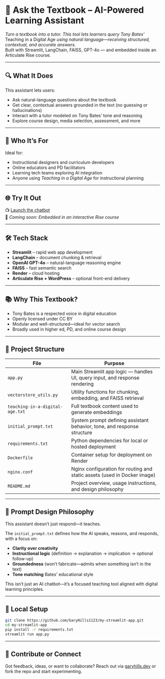 # 📘 Ask the Textbook – AI-Powered Learning Assistant

*Turn a textbook into a tutor. This tool lets learners query Tony Bates’* Teaching in a Digital Age *using natural language—receiving structured, contextual, and accurate answers.*  
Built with Streamlit, LangChain, FAISS, GPT-4o — and embedded inside an Articulate Rise course.

---

## 🔍 What It Does

This assistant lets users:

- Ask natural-language questions about the textbook
- Get clear, contextual answers grounded in the text (no guessing or hallucinations)
- Interact with a tutor modeled on Tony Bates’ tone and reasoning
- Explore course design, media selection, assessment, and more

---

## 🎯 Who It’s For

Ideal for:

- Instructional designers and curriculum developers
- Online educators and PD facilitators
- Learning tech teams exploring AI integration
- Anyone using *Teaching in a Digital Age* for instructional planning

---

## 🌐 Try It Out

📺 [Launch the chatbot](https://my-streamlit-app-yj1z.onrender.com)  
💬 *Coming soon: Embedded in an interactive Rise course*

---

## 🛠 Tech Stack

- **Streamlit** – rapid web app development
- **LangChain** – document chunking & retrieval
- **OpenAI GPT-4o** – natural-language reasoning engine
- **FAISS** – fast semantic search
- **Render** – cloud hosting
- **Articulate Rise + WordPress** – optional front-end delivery

---

## 📚 Why This Textbook?

- Tony Bates is a respected voice in digital education
- Openly licensed under CC BY
- Modular and well-structured—ideal for vector search
- Broadly used in higher ed, PD, and online course design

---

## 📂 Project Structure

| File | Purpose |
|------|---------|
| `app.py` | Main Streamlit app logic — handles UI, query input, and response rendering |
| `vectorstore_utils.py` | Utility functions for chunking, embedding, and FAISS retrieval |
| `teaching-in-a-digital-age.txt` | Full textbook content used to generate embeddings |
| `initial_prompt.txt` | System prompt defining assistant behavior, tone, and response structure |
| `requirements.txt` | Python dependencies for local or hosted deployment |
| `Dockerfile` | Container setup for deployment on Render |
| `nginx.conf` | Nginx configuration for routing and static assets (used in Docker image) |
| `README.md` | Project overview, usage instructions, and design philosophy |

---

## 🧠 Prompt Design Philosophy

This assistant doesn’t just respond—it teaches.

The `initial_prompt.txt` defines how the AI speaks, reasons, and responds, with a focus on:

- **Clarity over creativity**  
- **Instructional logic** (definition → explanation → implication → optional follow-up)  
- **Groundedness** (won’t fabricate—admits when something isn’t in the text)  
- **Tone matching** Bates' educational style  

This isn’t just an AI chatbot—it’s a focused teaching tool aligned with digital learning principles.

---

## 🚀 Local Setup

```bash
git clone https://github.com/GaryHills1123/my-streamlit-app.git
cd my-streamlit-app
pip install -r requirements.txt
streamlit run app.py
```

---

## 🤝 Contribute or Connect

Got feedback, ideas, or want to collaborate? Reach out via [garyhills.dev](https://garyhills.dev) or fork the repo and start experimenting.
